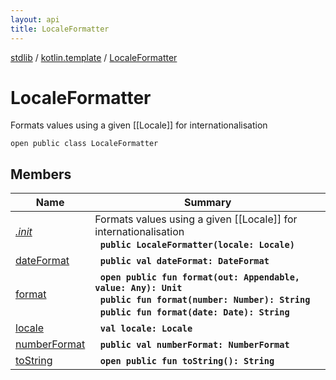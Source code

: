 ```yaml
---
layout: api
title: LocaleFormatter
---
```

[stdlib](../../index.md) / [kotlin.template](../index.md) / [LocaleFormatter](index.md)

# LocaleFormatter
Formats values using a given [[Locale]] for internationalisation
```
open public class LocaleFormatter
```

## Members

| Name | Summary |
|------|---------|
|[*.init*](_init_.md)|Formats values using a given [[Locale]] for internationalisation<br>&nbsp;&nbsp;**`public LocaleFormatter(locale: Locale)`**<br>|
|[dateFormat](dateFormat.md)|&nbsp;&nbsp;**`public val dateFormat: DateFormat`**<br>|
|[format](format.md)|&nbsp;&nbsp;**`open public fun format(out: Appendable, value: Any): Unit`**<br>&nbsp;&nbsp;**`public fun format(number: Number): String`**<br>&nbsp;&nbsp;**`public fun format(date: Date): String`**<br>|
|[locale](locale.md)|&nbsp;&nbsp;**`val locale: Locale`**<br>|
|[numberFormat](numberFormat.md)|&nbsp;&nbsp;**`public val numberFormat: NumberFormat`**<br>|
|[toString](toString.md)|&nbsp;&nbsp;**`open public fun toString(): String`**<br>|

